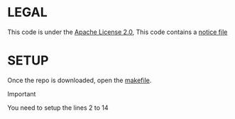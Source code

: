 <h1>LEGAL</h1>

This code is under the [Apache License 2.0](https://github.com/TeamShad0w/c_template/blob/main/LICENSE),
This code contains a [notice file](https://github.com/TeamShad0w/c_template/blob/main/NOTICE)

<h1>SETUP</h1>

Once the repo is downloaded, open the [makefile](https://github.com/TeamShad0w/c_template/blob/main/makefile).

>[!IMPORTANT]
> You need to setup the lines 2 to 14

